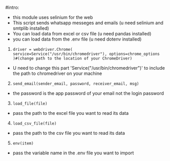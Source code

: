 #intro:

- this module uses selinium for the web
- This script sends whatsapp messeges and emails (u need selinium and smtplib installed)
- You can load data from excel or csv file (u need pandas installed)
- you can load data from the .env file (u need dotenv installed)

1.  ```
    driver = webdriver.Chrome(
    service=Service("/usr/bin/chromedriver"), options=chrome_options
    )#(change path to the location of your ChromeDriver)
    ```

- U need to change this part 'Service("/usr/bin/chromedriver")' to include the path to chromedriver on your machine

2.  ```
    send_email(sender_email, password, receiver_email, msg)
    ```

- the password is the app password of your email not the login password

3.  ```
    load_file(file)
    ```

- pass the path to the excel file you want to read its data

4.  ```
    load_csv_file(file)
    ```

- pass the path to the csv file you want to read its data

5.  ```
    env(item)
    ```

- pass the variable name in the .env file you want to import
